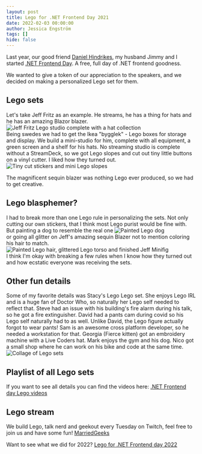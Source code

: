 ```yaml
---
layout: post
title: Lego for .NET Frontend Day 2021
date: 2022-02-03 00:00:00
author: Jessica Engström
tags: []
hide: false
---
```

Last year, our good friend [Daniel Hindrikes](https://twitter.com/hindrikes), my husband Jimmy and I started [.NET Frontend Day](https://dotnet-frontend.com/). A free, full day of .NET frontend goodness.

We wanted to give a token of our appreciation to the speakers, and we decided on making a personalized Lego set for them.

## Lego sets

Let's take Jeff Fritz as an example.
He streams, he has a thing for hats and he has an amazing Blazor blazer.
![Jeff Fritz Lego studio complete with a hat collection](/PostImages/2022/Mini.jpg "Jeff Fritz Lego studio complete with a hat collection")  
Being swedes we had to get the Ikea "bygglek" - Lego boxes for storage and display.
We build a mini-studio for him, complete with all equipment, a green screen and a shelf for his hats. No streaming studio is complete without a StreamDeck, so we got Lego slopes and cut out tiny little buttons on a vinyl cutter. I liked how they turned out.
 ![Tiny cut stickers and mini Lego slopes](/PostImages/2022/StreamDeckssmall.jpg "Tiny stickers")  

The magnificent sequin blazer was nothing Lego ever produced, so we had to get creative.

## Lego blasphemer?

I had to break more than one Lego rule in personalizing the sets.
Not only cutting our own stickers, that I think most Lego purist would be fine with. But painting a dog to resemble the real one
![Painted Lego dog](/PostImages/2022/MultiPennysmall.jpg "Painted Lego dog")  
or going all glitter on Jeff's amazing sequin Blazer not to mention coloring his hair to match.
![Painted Lego hair, glittered Lego torso and finished Jeff Minifig](/PostImages/2022/JeffPaintedsmall.jpg "Paint and glitter")  
I think I'm okay with breaking a few rules when I know how they turned out and how ecstatic everyone was receiving the sets.

## Other fun details
Some of my favorite details was Stacy's Lego Lego set. She enjoys Lego IRL and is a huge fan of Doctor Who, so naturally her Lego self needed to reflect that.
Steve had an issue with his building's fire alarm during his talk, so he got a fire extinguisher.
David had a pants cam during covid so his Lego self naturally had to as well. Unlike David, the Lego figure actually forgot to wear pants! Sam is an awesome cross platform developer, so he needed a workstation for that.
Georgia (Fierce kitten) got an embroidery machine with a Live Coders hat. Mark enjoys the gym and his dog. Nico got a small shop where he can work on his bike and code at the same time.
![Collage of Lego sets](/PostImages/2022/LegoCollage.jpg "Collage of Lego sets")  

## Playlist of all Lego sets

If you want to see all details you can find the videos here: 
[.NET Frontend day Lego videos](https://www.youtube.com/watch?v=1twmd6EULEY&list=PLRPCjWNXEQgsaOtHJhYu2U2B9chQTFqRe)

## Lego stream

We build Lego, talk nerd and geekout every Tuesday on Twitch, feel free to join us and have some fun!
[MarriedGeeks](https://www.twitch.tv/marriedgeeks)

Want to see what we did for 2022? [Lego for .NET Frontend day 2022]()
